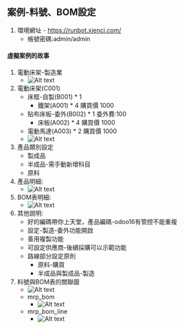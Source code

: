 ## 案例-料號、BOM設定
1. 環境網址 - https://runbot.xienci.com/
   + 帳號密碼:admin/admin
#### 虛擬案例的故事
1. 電動床架-製造業
   + ![Alt text](https://github.com/ksharry/odoo-repository/blob/main/pic/A2101.png?raw=true)
2. 電動床架(C001)
   + 床框-自製(B001) * 1 
     + 鐵架(A001) * 4 購買價 1000
   + 貼布床板-委外(B002) * 1  委外費:100
     + 床板(A002) * 4 購買價 1000
   + 電動馬達(A003) * 2  購買價 1000
   + ![Alt text](https://github.com/ksharry/odoo-repository/blob/main/pic/A2108.png?raw=true)
3. 產品類別設定
   + 製成品
   + 半成品-需手動新增科目
   + 原料
4. 產品明細:
   + ![Alt text](https://github.com/ksharry/odoo-repository/blob/main/pic/A2105.png?raw=true)
5. BOM表明細:
   + ![Alt text](https://github.com/ksharry/odoo-repository/blob/main/pic/A2106.png?raw=true)
6. 其他說明:
   + 好的編碼帶你上天堂，產品編碼-odoo16有管控不能重複
   + 設定-製造-委外功能開啟
   + 善用複製功能
   + 可設定供應商-後續採購可以示範功能
   + 路線部分設定原則
     + 原料-購買
     + 半成品與製成品-製造
7. 料號與BOM表的關聯圖
   + ![Alt text](https://github.com/ksharry/odoo-repository/blob/main/pic/A2104.png?raw=true)
   + mrp_bom
     + ![Alt text](https://github.com/ksharry/odoo-repository/blob/main/pic/A2102.png?raw=true)
   + mrp_bom_line
     + ![Alt text](https://github.com/ksharry/odoo-repository/blob/main/pic/A2107.png?raw=true)

